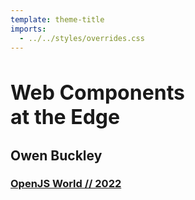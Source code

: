 ```yaml
---
template: theme-title
imports:
  - ../../styles/overrides.css
---
```


<style>
  h1 {
    color: var(--color-text-light);
    font-size: 2rem!important;
  }
</style>

# Web Components </br> at the Edge

## Owen Buckley

### [OpenJS World // 2022](https://events.linuxfoundation.org/openjs-world/)